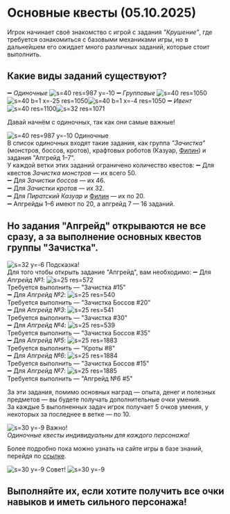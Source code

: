 # Основные квесты (05.10.2025)
Игрок начинает своё знакомство с игрой с задания
*"Крушение"*, где требуется ознакомиться с базовыми механиками игры, но в дальнейшем его ожидает много различных заданий, которые стоит выполнить.

## Какие виды заданий существуют? 
➖ *Одиночные* ![s=40 res=987 y=-10]()
➖ *Групповые* ![s=40 res=1050]() ![s=40 b=1 x=-25 res=1050]()![s=40 b=1 x=-4 res=1050]()
➖ *Ивент*  ![s=40 res=1100]()![s=32 res=1071]()

Давай начнём с одиночных, так как они самые важные!

![s=40 res=987 y=-10]() Одиночные  
В список одиночных входят такие задания, как группа *"Зачистка"* (монстров, боссов, кротов), крафтовых роботов (Казуар, [Филин](/sys/tasks/filin)) и задания "Апгрейд 1–7".  
У каждой ветки этих заданий ограничено количество квестов:
➖ Для квестов *Зачистка монстров* — их всего 50.  
➖ Для *Зачистки боссов* — их 46.  
➖ Для *Зачистки кротов* — их 32.  
➖ Для *Пиратский Казуар* и [Филин](/sys/tasks/filin) — их по 20.  
➖ Апгрейды 1–6 имеют по 20, а апгрейд 7 — 16 заданий.

## Но задания "Апгрейд" открываются не все сразу, а за выполнение основных квестов группы "Зачистка".

![s=32 y=-6](ui/help/arrow) Подсказка!  
Для того чтобы открыть задание "Апгрейд", вам необходимо:
➖ Для *Апгрейд №1*: ![s=25 res=572]()  
  Требуется выполнить — "Зачистка #15"  
➖ Для *Апгрейд №2*: ![s=25 res=540]()  
  Требуется выполнить — "Зачистка Боссов #20"  
➖ Для *Апгрейд №3*: ![s=25 res=541]()  
  Требуется выполнить — "Зачистка #30"  
➖ Для *Апгрейд №4*: ![s=25 res=539]()  
  Требуется выполнить — "Зачистка Боссов #35"  
➖ Для *Апгрейд №5*: ![s=25 res=1883]()  
  Требуется выполнить — "Кроты #8"  
➖ Для *Апгрейд №6*: ![s=25 res=1884]()  
  Требуется выполнить — "Зачистка Боссов #15"  
➖ Для *Апгрейд №7*: ![s=25 res=1885]()  
  Требуется выполнить — "Апгрейд №6 #5"

За эти задания, помимо основных наград — опыта, денег и полезных предметов — вы будете получать дополнительные очки умения.  
За каждые 5 выполненных задач игрок получает 5 очков умения, у некоторых за последнее в ветке — по 10.

![s=30 y=-9](ui/world/star_circle) Важно!  
*Одиночные квесты индивидуальны для каждого персонажа!*

Более подробно пока можно узнать на сайте игры в базе знаний, перейдя по [ссылке](https://new.mechs.su/wiki/tasks).

![s=30 y=-9](ui/world/star_circle) Совет! ![s=30 y=-9](ui/world/star_circle)  
## Выполняйте их, если хотите получить все очки навыков и иметь сильного персонажа!
